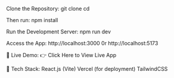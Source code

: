Clone the Repository:
git clone <repository-url>
cd <project-folder>

Then run: 
npm install 

Run the Development Server:
npm run dev

Access the App:
http://localhost:3000 0r http://localhost:5173

🚀 Live Demo:
👉 Click Here to View Live App

🧹 Tech Stack:
React.js (Vite)
Vercel (for deployment)
TailwindCSS 


